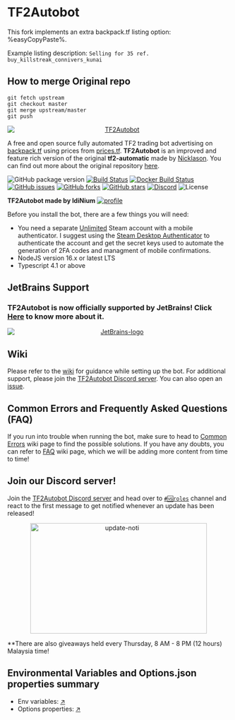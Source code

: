# TF2Autobot
This fork implements an extra backpack.tf listing option: %easyCopyPaste%.

Example listing description:
`Selling for 35 ref. buy_killstreak_connivers_kunai`
## How to merge Original repo
```
git fetch upstream
git checkout master
git merge upstream/master
git push
```

<div align="center"><a href="https://autobot.tf/"><img src="https://user-images.githubusercontent.com/47635037/100915844-e05e7380-350f-11eb-96f1-6d61141c4a44.png" alt="TF2Autobot" style="display: block; margin-left: auto; margin-right: auto;"></a></div>


A free and open source fully automated TF2 trading bot advertising on [backpack.tf](https://backpack.tf) using prices from [prices.tf](https://prices.tf).
**TF2Autobot** is an improved and feature rich version of the original **tf2-automatic** made by [Nicklason](https://github.com/Nicklason). You can find out more about the original repository [here](https://github.com/Nicklason/tf2-automatic).

![GitHub package version](https://img.shields.io/github/package-json/v/idinium96/tf2autobot.svg)
[![Build Status](https://img.shields.io/github/actions/workflow/status/TF2Autobot/tf2autobot/ci.yml?branch=development)](https://github.com/idinium96/tf2autobot/actions)
[![Docker Build Status](https://img.shields.io/github/actions/workflow/status/TF2Autobot/tf2autobot/docker-latest-tag.yml?label=docker%20build)](https://github.com/idinium96/tf2autobot/actions)
[![GitHub issues](https://img.shields.io/github/issues/idinium96/tf2autobot)](https://github.com/idinium96/tf2autobot/issues)
[![GitHub forks](https://img.shields.io/github/forks/idinium96/tf2autobot)](https://github.com/idinium96/tf2autobot/network/members)
[![GitHub stars](https://img.shields.io/github/stars/idinium96/tf2autobot)](https://github.com/idinium96/tf2autobot/stargazers)
[![Discord](https://img.shields.io/discord/664971400678998016.svg)](https://discord.gg/4k5tmMkXjB)
![License](https://img.shields.io/github/license/idinium96/tf2autobot)

**TF2Autobot made by IdiNium**
[![profile](https://user-images.githubusercontent.com/47635037/112201149-edcc7480-8c4a-11eb-9756-fcf1509a74d0.png)](https://backpack.tf/profiles/76561198013127982)

Before you install the bot, there are a few things you will need:

-   You need a separate [Unlimited](https://support.steampowered.com/kb_article.php?ref=3330-IAGK-7663) Steam account with a mobile authenticator. I suggest using the [Steam Desktop Authenticator](https://github.com/Jessecar96/SteamDesktopAuthenticator) to authenticate the account and get the secret keys used to automate the generation of 2FA codes and managment of mobile confirmations.
-   NodeJS version 16.x or latest LTS
-   Typescript 4.1 or above

## JetBrains Support

### TF2Autobot is now officially supported by JetBrains! Click [Here](https://www.jetbrains.com/?from=TF2Autobot) to know more about it.

<a href="https://www.jetbrains.com/?from=TF2Autobot">
<div align="center"><img src="https://user-images.githubusercontent.com/47635037/100720405-e877bf80-33f8-11eb-8929-adeddebd3435.png" alt="JetBrains-logo" style="display: block; margin-left: auto; margin-right: auto;"></div>
</a>


## Wiki

Please refer to the [wiki](https://github.com/idinium96/tf2autobot/wiki) for guidance while setting up the bot. For additional support, please join the [TF2Autobot Discord server](https://discord.gg/4k5tmMkXjB). You can also open an [issue](https://github.com/idinium96/tf2autobot/issues/new/choose).

## Common Errors and Frequently Asked Questions (FAQ)

If you run into trouble when running the bot, make sure to head to [Common Errors](https://github.com/idinium96/tf2autobot/wiki/Common-Errors) wiki page to find the possible solutions. If you have any doubts, you can refer to [FAQ](https://github.com/idinium96/tf2autobot/wiki/FAQ) wiki page, which we will be adding more content from time to time!

## Join our Discord server!

Join the [TF2Autobot Discord server](https://discord.gg/4k5tmMkXjB) and head over to [`#🆚roles`](https://discordapp.com/channels/664971400678998016/719391430669500447/771188962550611988) channel and react to the first message to get notified whenever an update has been released!

<div align="center"><img src="https://user-images.githubusercontent.com/47635037/112201587-5fa4be00-8c4b-11eb-8757-86d176e27086.png" alt="update-noti" style="display:block;margin-left:auto;margin-right:auto;width:400px;height:250px;"></div>

\*\*There are also giveaways held every Thursday, 8 AM - 8 PM (12 hours) Malaysia time!

## Environmental Variables and Options.json properties summary

- Env variables: [↗](https://github.com/TF2Autobot/tf2autobot/wiki/Configuring-the-bot)
- Options properties: [↗](https://github.com/TF2Autobot/tf2autobot/wiki/Configure-your-options.json-file)
